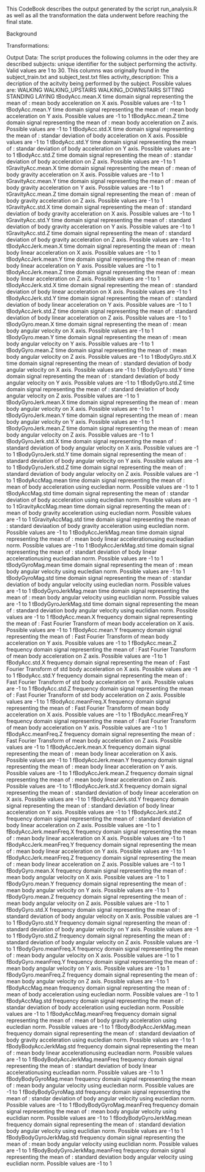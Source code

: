This CodeBook describes the output generated by the script run_analysis.R as well as all the transformation the data underwent
before reaching the final state.

Background

Transformations:

Output Data:
The script produces the following columns in the oder they are described 
subjects:	unique identifier for the subject performing the activity. Valid values are 1 to 30. This columns was originally found in the 
          subject_train.txt and subject_test.txt files
activity_description: This a decription of the acitvity being performed by the subject. Possible values are:
          WALKING
          WALKING_UPSTAIRS
          WALKING_DOWNSTAIRS
          SITTING
          STANDING
          LAYING
tBodyAcc.mean.X	time domain signal representing the mean of : mean body acceleration on X axis. Possible values are -1 to 1
tBodyAcc.mean.Y	time domain signal representing the mean of : mean body acceleration on Y axis. Possible values are -1 to 1
tBodyAcc.mean.Z	time domain signal representing the mean of : mean body acceleration on Z axis. Possible values are -1 to 1
tBodyAcc.std.X	time domain signal representing the mean of : standar deviation of body acceleration on X axis. Possible values are -1 to 1
tBodyAcc.std.Y	time domain signal representing the mean of : standar deviation of body acceleration on Y axis. Possible values are -1 to 1
tBodyAcc.std.Z	time domain signal representing the mean of : standar deviation of body acceleration on Z axis. Possible values are -1 to 1
tGravityAcc.mean.X	time domain signal representing the mean of :  mean of body gravity acceleration on X axis. Possible values are -1 to 1
tGravityAcc.mean.Y	time domain signal representing the mean of :  mean of body gravity acceleration on Y axis. Possible values are -1 to 1
tGravityAcc.mean.Z	time domain signal representing the mean of :  mean of body gravity acceleration on Z axis. Possible values are -1 to 1
tGravityAcc.std.X	time domain signal representing the mean of :  standard deviation of body gravity acceleration on X axis. Possible values are -1 to 1
tGravityAcc.std.Y	time domain signal representing the mean of :  standard deviation of body gravity acceleration on Y axis. Possible values are -1 to 1
tGravityAcc.std.Z	time domain signal representing the mean of :  standard deviation of body gravity acceleration on Z axis. Possible values are -1 to 1
tBodyAccJerk.mean.X	time domain signal representing the mean of : mean body linear acceleration on X axis. Possible values are -1 to 1
tBodyAccJerk.mean.Y	time domain signal representing the mean of : mean body linear acceleration on Y axis. Possible values are -1 to 1
tBodyAccJerk.mean.Z	time domain signal representing the mean of : mean body linear acceleration on Z axis. Possible values are -1 to 1
tBodyAccJerk.std.X	time domain signal representing the mean of : standard deviation of body linear acceleration on X axis. Possible values are -1 to 1
tBodyAccJerk.std.Y	time domain signal representing the mean of : standard deviation of body linear acceleration on Y axis. Possible values are -1 to 1
tBodyAccJerk.std.Z	time domain signal representing the mean of : standard deviation of body linear acceleration on Z axis. Possible values are -1 to 1
tBodyGyro.mean.X	time domain signal representing the mean of : mean body angular velocity on X axis. Possible values are -1 to 1
tBodyGyro.mean.Y	time domain signal representing the mean of : mean body angular velocity on Y axis. Possible values are -1 to 1
tBodyGyro.mean.Z	time domain signal representing the mean of : mean body angular velocity on Z axis. Possible values are -1 to 1
tBodyGyro.std.X	time domain signal representing the mean of : standard deviation of body angular velocity on X axis. Possible values are -1 to 1
tBodyGyro.std.Y	time domain signal representing the mean of : standard deviation of body angular velocity on Y axis. Possible values are -1 to 1
tBodyGyro.std.Z	time domain signal representing the mean of : standard deviation of body angular velocity on Z axis. Possible values are -1 to 1
tBodyGyroJerk.mean.X	time domain signal representing the mean of : mean body angular velocity on X axis. Possible values are -1 to 1
tBodyGyroJerk.mean.Y	time domain signal representing the mean of : mean body angular velocity on Y axis. Possible values are -1 to 1
tBodyGyroJerk.mean.Z	time domain signal representing the mean of : mean body angular velocity on Z axis. Possible values are -1 to 1
tBodyGyroJerk.std.X	time domain signal representing the mean of : standard deviation of body angular velocity on X axis. Possible values are -1 to 1
tBodyGyroJerk.std.Y	time domain signal representing the mean of : standard deviation of body angular velocity on Y axis. Possible values are -1 to 1
tBodyGyroJerk.std.Z	time domain signal representing the mean of : standard deviation of body angular velocity on Z axis. Possible values are -1 to 1
tBodyAccMag.mean	time domain signal representing the mean of : mean of body acceleration using eucledian norm. Possible values are -1 to 1
tBodyAccMag.std	time domain signal representing the mean of : standar deviation of body acceleration using eucledian norm. Possible values are -1 to 1
tGravityAccMag.mean	time domain signal representing the mean of :  mean of body gravity acceleration using eucledian norm. Possible values are -1 to 1
tGravityAccMag.std	time domain signal representing the mean of :  standard deviaation of body gravity acceleration using eucledian norm. Possible values are -1 to 1
tBodyAccJerkMag.mean	time domain signal representing the mean of : mean body linear accelerationusing eucleadian norm. Possible values are -1 to 1
tBodyAccJerkMag.std	time domain signal representing the mean of : standart deviation of body linear accelerationusing eucleadian norm. Possible values are -1 to 1
tBodyGyroMag.mean	time domain signal representing the mean of : mean body angular velocity using eucledian norm. Possible values are -1 to 1
tBodyGyroMag.std	time domain signal representing the mean of : standar deviation of body angular velocity using eucledian norm. Possible values are -1 to 1
tBodyGyroJerkMag.mean	time domain signal representing the mean of : mean body angular velocity using euclidian norm. Possible values are -1 to 1
tBodyGyroJerkMag.std	time domain signal representing the mean of : standard deviation body angular velocity using euclidian norm. Possible values are -1 to 1
fBodyAcc.mean.X	frequency domain signal representing the mean of : Fast Fourier Transform of mean body acceleration on X axis. Possible values are -1 to 1
fBodyAcc.mean.Y	frequency domain signal representing the mean of : Fast Fourier Transform of mean body acceleration on Y axis. Possible values are -1 to 1
fBodyAcc.mean.Z	frequency domain signal representing the mean of : Fast Fourier Transform of mean body acceleration on Z axis. Possible values are -1 to 1
fBodyAcc.std.X	frequency domain signal representing the mean of : Fast Fourier Transform of std body acceleration on X axis. Possible values are -1 to 1
fBodyAcc.std.Y	frequency domain signal representing the mean of : Fast Fourier Transform of std body acceleration on Y axis. Possible values are -1 to 1
fBodyAcc.std.Z	frequency domain signal representing the mean of : Fast Fourier Transform of std body acceleration on Z axis. Possible values are -1 to 1
fBodyAcc.meanFreq.X	frequency domain signal representing the mean of : Fast Fourier Transform of mean body acceleration on X axis. Possible values are -1 to 1
fBodyAcc.meanFreq.Y	frequency domain signal representing the mean of : Fast Fourier Transform of mean body acceleration on Y axis. Possible values are -1 to 1
fBodyAcc.meanFreq.Z	frequency domain signal representing the mean of : Fast Fourier Transform of mean body acceleration on Z axis. Possible values are -1 to 1
fBodyAccJerk.mean.X	frequency domain signal representing the mean of : mean body linear acceleration on X axis. Possible values are -1 to 1
fBodyAccJerk.mean.Y	frequency domain signal representing the mean of : mean body linear acceleration on Y axis. Possible values are -1 to 1
fBodyAccJerk.mean.Z	frequency domain signal representing the mean of : mean body linear acceleration on Z axis. Possible values are -1 to 1
fBodyAccJerk.std.X	frequency domain signal representing the mean of : standard deviation of body linear acceleration on X axis. Possible values are -1 to 1
fBodyAccJerk.std.Y	frequency domain signal representing the mean of : standard deviation of body linear acceleration on Y axis. Possible values are -1 to 1
fBodyAccJerk.std.Z	frequency domain signal representing the mean of : standard deviation of body linear acceleration on Z axis. Possible values are -1 to 1
fBodyAccJerk.meanFreq.X	frequency domain signal representing the mean of : mean body linear acceleration on X axis. Possible values are -1 to 1
fBodyAccJerk.meanFreq.Y	frequency domain signal representing the mean of : mean body linear acceleration on Y axis. Possible values are -1 to 1
fBodyAccJerk.meanFreq.Z	frequency domain signal representing the mean of : mean body linear acceleration on Z axis. Possible values are -1 to 1
fBodyGyro.mean.X	frequency domain signal representing the mean of : mean body angular velocity on X axis. Possible values are -1 to 1
fBodyGyro.mean.Y	frequency domain signal representing the mean of : mean body angular velocity on Y axis. Possible values are -1 to 1
fBodyGyro.mean.Z	frequency domain signal representing the mean of : mean body angular velocity on Z axis. Possible values are -1 to 1
fBodyGyro.std.X	frequency domain signal representing the mean of : standard deviation of body angular velocity on X axis. Possible values are -1 to 1
fBodyGyro.std.Y	frequency domain signal representing the mean of : standard deviation of body angular velocity on Y axis. Possible values are -1 to 1
fBodyGyro.std.Z	frequency domain signal representing the mean of : standard deviation of body angular velocity on Z axis. Possible values are -1 to 1
fBodyGyro.meanFreq.X	frequency domain signal representing the mean of : mean body angular velocity on X axis. Possible values are -1 to 1
fBodyGyro.meanFreq.Y	frequency domain signal representing the mean of : mean body angular velocity on Y axis. Possible values are -1 to 1
fBodyGyro.meanFreq.Z	frequency domain signal representing the mean of : mean body angular velocity on Z axis. Possible values are -1 to 1
fBodyAccMag.mean	frequency domain signal representing the mean of : mean of body acceleration using eucledian norm. Possible values are -1 to 1
fBodyAccMag.std	frequency domain signal representing the mean of : standar deviation of body acceleration using eucledian norm. Possible values are -1 to 1
fBodyAccMag.meanFreq	frequency domain signal representing the mean of :  mean of body gravity acceleration using eucledian norm. Possible values are -1 to 1
fBodyBodyAccJerkMag.mean	frequency domain signal representing the mean of :  standard deviaation of body gravity acceleration using eucledian norm. Possible values are -1 to 1
fBodyBodyAccJerkMag.std	frequency domain signal representing the mean of : mean body linear accelerationusing eucleadian norm. Possible values are -1 to 1
fBodyBodyAccJerkMag.meanFreq	frequency domain signal representing the mean of : standart deviation of body linear accelerationusing eucleadian norm. Possible values are -1 to 1
fBodyBodyGyroMag.mean	frequency domain signal representing the mean of : mean body angular velocity using eucledian norm. Possible values are -1 to 1
fBodyBodyGyroMag.std	frequency domain signal representing the mean of : standar deviation of body angular velocity using eucledian norm. Possible values are -1 to 1
fBodyBodyGyroMag.meanFreq	frequency domain signal representing the mean of : mean body angular velocity using euclidian norm. Possible values are -1 to 1
fBodyBodyGyroJerkMag.mean	frequency domain signal representing the mean of : standard deviation body angular velocity using euclidian norm. Possible values are -1 to 1
fBodyBodyGyroJerkMag.std	frequency domain signal representing the mean of : mean body angular velocity using euclidian norm. Possible values are -1 to 1
fBodyBodyGyroJerkMag.meanFreq	frequency domain signal representing the mean of : standard deviation body angular velocity using euclidian norm. Possible values are -1 to 1




